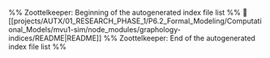 %% Zoottelkeeper: Beginning of the autogenerated index file list  %%
📄 [[projects/AUTX/01_RESEARCH_PHASE_1/P6.2_Formal_Modeling/Computational_Models/mvu1-sim/node_modules/graphology-indices/README|README]]
%% Zoottelkeeper: End of the autogenerated index file list  %%
